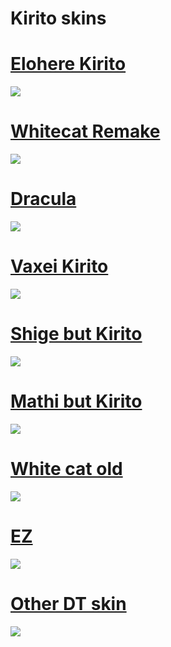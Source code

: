 # Kirito skins

# [Elohere Kirito](https://download1650.mediafire.com/fq3w2ol0wbdg/s4j7s39thz8sijt/-++++++++++++++++Elohere.osk)
![](https://osu.ppy.sh/ss/14102508/9782)

# [Whitecat Remake](https://download2268.mediafire.com/xe6zdkktcrjg/3853wivkr2cdot6/-++++++++++++++++Whitecat+Remake.osk)
![](https://osu.ppy.sh/ss/14102563/90eb)

# [Dracula](https://download1646.mediafire.com/aqr9p7qswvvg/dpcw6htwh2667xf/-++++++++++++++++Dracula.osk)
![](https://osu.ppy.sh/ss/14102577/717f)

# [Vaxei Kirito](http://download2267.mediafire.com/olvtdp1jqktg/xnd5kmfg3c2jf2p/-++++++++++++++++DT.osk)
![](https://osu.ppy.sh/ss/14102583/90b5)

# [Shige but Kirito](https://download2267.mediafire.com/3wdiqmoqu7pg/9h0jweca3qg0bjx/-+Shige+but+kirito.osk)
![](https://osu.ppy.sh/ss/14102589/cfa9)

# [Mathi but Kirito](http://download2260.mediafire.com/jq6frbgs4eag/ojpxj08k3x3foca/-+Mathi+But+Kirito.osk)
![](https://osu.ppy.sh/ss/14102600/0a38)

# [White cat old](http://download1324.mediafire.com/mh3hn3z4htxg/s2t8du1diufuuiw/-++++++++++++++++No+mod+WhiteCat.osk)
![](https://osu.ppy.sh/ss/14102610/bd22)

# [EZ](http://download1322.mediafire.com/daa1jaqjpsag/wz52yy6iiz3k969/-++++++++++++++++EZ.osk)
![](https://osu.ppy.sh/ss/14102625/8791)

# [Other DT skin](http://download2267.mediafire.com/qgw2nfzuavxg/sjahpcauqfzi10l/-++++++++++++++++Other+DT+skin.osk)
![](https://osu.ppy.sh/ss/14102631/f0e0)

